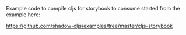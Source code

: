 Example code to compile cljs for storybook to consume
started from the example here:

https://github.com/shadow-cljs/examples/tree/master/cljs-storybook
